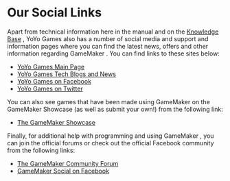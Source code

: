 # Our Social Links

Apart from technical information here in the manual and on the
[Knowledge Base](Our_Knowledge_Base) , YoYo Games also has a number
of social media and support and information pages where you can find the
latest news, offers and other information regarding GameMaker . You can
find links to these sites below:

-   [YoYo Games Main Page](https://www.yoyogames.com/)
-   [YoYo Games Tech Blogs and News](https://www.yoyogames.com/blog)
-   [YoYo Games on Facebook](https://www.facebook.com/yoyogames)
-   [YoYo Games on Twitter](https://twitter.com/yoyogames)

You can also see games that have been made using GameMaker on the
GameMaker Showcase (as well as submit your own!) from the following
link:

-   [The GameMaker Showcase](https://www.yoyogames.com/showcase)

Finally, for additional help with programming and using GameMaker , you
can join the official forums or check out the official Facebook
community from the following links:

-   [The GameMaker Community
    Forum](https://forum.yoyogames.com/index.php)
-   [GameMaker Social on
    Facebook](https://www.facebook.com/groups/737467116447097/)
